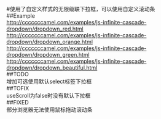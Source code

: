 #使用了自定义样式的无限级联下拉框，可以使用自定义滚动条  
##Example  
http://cccccccamel.com/examples/js-infinite-cascade-dropdown/dropdown_red.html  
http://cccccccamel.com/examples/js-infinite-cascade-dropdown/dropdown_orange.html  
http://cccccccamel.com/examples/js-infinite-cascade-dropdown/dropdown_green.html  
http://cccccccamel.com/examples/js-infinite-cascade-dropdown/dropdown_beautiful.html  
##TODO  
增加可选使用默认select标签下拉框  
##TOFIX  
useScroll为false时没有默认下拉框  
##FIXED  
部分浏览器无法使用鼠标拖动滚动条  
